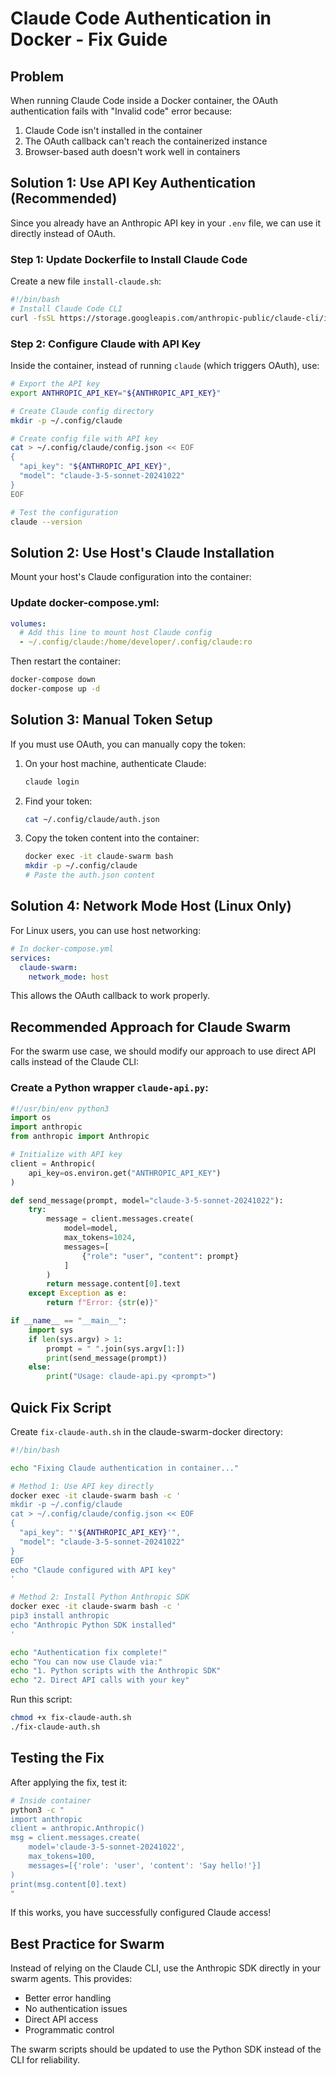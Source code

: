 # Claude Code Authentication in Docker - Fix Guide

## Problem
When running Claude Code inside a Docker container, the OAuth authentication fails with "Invalid code" error because:
1. Claude Code isn't installed in the container
2. The OAuth callback can't reach the containerized instance
3. Browser-based auth doesn't work well in containers

## Solution 1: Use API Key Authentication (Recommended)

Since you already have an Anthropic API key in your `.env` file, we can use it directly instead of OAuth.

### Step 1: Update Dockerfile to Install Claude Code

Create a new file `install-claude.sh`:

```bash
#!/bin/bash
# Install Claude Code CLI
curl -fsSL https://storage.googleapis.com/anthropic-public/claude-cli/install.sh | sh
```

### Step 2: Configure Claude with API Key

Inside the container, instead of running `claude` (which triggers OAuth), use:

```bash
# Export the API key
export ANTHROPIC_API_KEY="${ANTHROPIC_API_KEY}"

# Create Claude config directory
mkdir -p ~/.config/claude

# Create config file with API key
cat > ~/.config/claude/config.json << EOF
{
  "api_key": "${ANTHROPIC_API_KEY}",
  "model": "claude-3-5-sonnet-20241022"
}
EOF

# Test the configuration
claude --version
```

## Solution 2: Use Host's Claude Installation

Mount your host's Claude configuration into the container:

### Update docker-compose.yml:

```yaml
volumes:
  # Add this line to mount host Claude config
  - ~/.config/claude:/home/developer/.config/claude:ro
```

Then restart the container:
```bash
docker-compose down
docker-compose up -d
```

## Solution 3: Manual Token Setup

If you must use OAuth, you can manually copy the token:

1. On your host machine, authenticate Claude:
   ```bash
   claude login
   ```

2. Find your token:
   ```bash
   cat ~/.config/claude/auth.json
   ```

3. Copy the token content into the container:
   ```bash
   docker exec -it claude-swarm bash
   mkdir -p ~/.config/claude
   # Paste the auth.json content
   ```

## Solution 4: Network Mode Host (Linux Only)

For Linux users, you can use host networking:

```yaml
# In docker-compose.yml
services:
  claude-swarm:
    network_mode: host
```

This allows the OAuth callback to work properly.

## Recommended Approach for Claude Swarm

For the swarm use case, we should modify our approach to use direct API calls instead of the Claude CLI:

### Create a Python wrapper `claude-api.py`:

```python
#!/usr/bin/env python3
import os
import anthropic
from anthropic import Anthropic

# Initialize with API key
client = Anthropic(
    api_key=os.environ.get("ANTHROPIC_API_KEY")
)

def send_message(prompt, model="claude-3-5-sonnet-20241022"):
    try:
        message = client.messages.create(
            model=model,
            max_tokens=1024,
            messages=[
                {"role": "user", "content": prompt}
            ]
        )
        return message.content[0].text
    except Exception as e:
        return f"Error: {str(e)}"

if __name__ == "__main__":
    import sys
    if len(sys.argv) > 1:
        prompt = " ".join(sys.argv[1:])
        print(send_message(prompt))
    else:
        print("Usage: claude-api.py <prompt>")
```

## Quick Fix Script

Create `fix-claude-auth.sh` in the claude-swarm-docker directory:

```bash
#!/bin/bash

echo "Fixing Claude authentication in container..."

# Method 1: Use API key directly
docker exec -it claude-swarm bash -c '
mkdir -p ~/.config/claude
cat > ~/.config/claude/config.json << EOF
{
  "api_key": "'${ANTHROPIC_API_KEY}'",
  "model": "claude-3-5-sonnet-20241022"
}
EOF
echo "Claude configured with API key"
'

# Method 2: Install Python Anthropic SDK
docker exec -it claude-swarm bash -c '
pip3 install anthropic
echo "Anthropic Python SDK installed"
'

echo "Authentication fix complete!"
echo "You can now use Claude via:"
echo "1. Python scripts with the Anthropic SDK"
echo "2. Direct API calls with your key"
```

Run this script:
```bash
chmod +x fix-claude-auth.sh
./fix-claude-auth.sh
```

## Testing the Fix

After applying the fix, test it:

```bash
# Inside container
python3 -c "
import anthropic
client = anthropic.Anthropic()
msg = client.messages.create(
    model='claude-3-5-sonnet-20241022',
    max_tokens=100,
    messages=[{'role': 'user', 'content': 'Say hello!'}]
)
print(msg.content[0].text)
"
```

If this works, you have successfully configured Claude access!

## Best Practice for Swarm

Instead of relying on the Claude CLI, use the Anthropic SDK directly in your swarm agents. This provides:
- Better error handling
- No authentication issues
- Direct API access
- Programmatic control

The swarm scripts should be updated to use the Python SDK instead of the CLI for reliability.